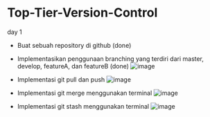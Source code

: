 # Top-Tier-Version-Control
day 1
- Buat sebuah repository di github (done) 
- Implementasikan penggunaan branching yang terdiri dari master, develop, featureA, dan featureB (done)
![image](https://user-images.githubusercontent.com/97284723/184714873-530b85bc-960d-4ca9-912b-5b51453b28b8.png)

- Implementasi git pull dan push
![image](https://user-images.githubusercontent.com/97284723/184715497-c1257ecd-aba1-4e2a-add9-5c5e41f7717e.png)

- Implementasi git merge menggunakan terminal
![image](https://user-images.githubusercontent.com/97284723/184717463-ec862578-9eba-423b-b067-e273289fb3ab.png)

- Implementasi git stash menggunakan terminal
![image](https://user-images.githubusercontent.com/97284723/184720741-363a4b93-bf27-4f01-9051-81a0d9793154.png)



